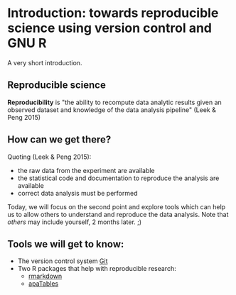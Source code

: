 # Introduction: towards reproducible science using version control and GNU R

A very short introduction.

## Reproducible science


**Reproducibility** is "the ability to recompute data analytic results given an observed dataset and knowledge of the data analysis pipeline" (Leek & Peng 2015)


## How can we get there?

Quoting (Leek & Peng 2015):

* the raw data from the experiment are available
* the statistical code and documentation to reproduce the analysis are available
* correct data analysis must be performed

Today, we will focus on the second point and explore tools which can help us to allow others to understand and reproduce the data analysis. Note that *others* may include yourself, 2 months later. ;)

## Tools we will get to know:

* The version control system [Git](./git_intro)
* Two R packages that help with reproducible research:
  * [rmarkdown](http://htmlpreview.github.io/?https://github.com/dfsp-spirit/reproducible_science/blob/master/apaTables_intro/r_apaTables_intro.html)
  * [apaTables](http://htmlpreview.github.io/?https://github.com/dfsp-spirit/reproducible_science/blob/master/apaTables_intro/r_apaTables_intro.html)

